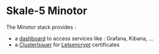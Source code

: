 # Skale-5 Minotor

The Minotor stack provides :

* a [dashboard](minotor-landing.md) to access services like : Grafana, Kibana, ...
* a [ClusterIssuer](minotor-letsencrypt.md) for [Letsencrypt](minotor-letsencrypt.md) certificates